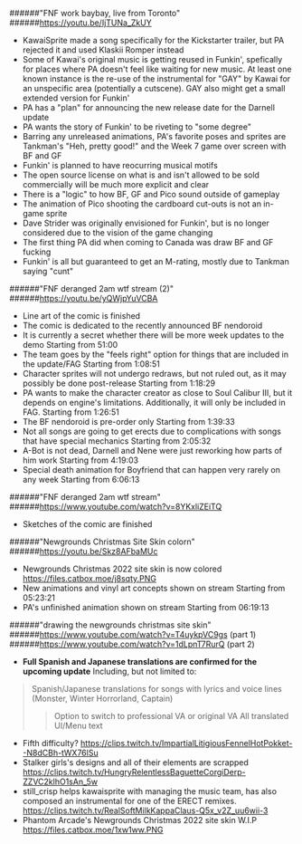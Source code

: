 ######"FNF work baybay, live from Toronto"
######https://youtu.be/IjTUNa_ZkUY
- KawaiSprite made a song specifically for the Kickstarter trailer, but PA rejected it and used Klaskii Romper instead
- Some of Kawai's original music is getting reused in Funkin', spefically for places where PA doesn't feel like waiting for new music. At least one known instance is the re-use of the instrumental for "GAY" by Kawai for an unspecific area (potentially a cutscene). GAY also might get a small extended version for Funkin'
- PA has a "plan" for announcing the new release date for the Darnell update
- PA wants the story of Funkin' to be riveting to "some degree"
- Barring any unreleased animations, PA's favorite poses and sprites are Tankman's "Heh, pretty good!" and the Week 7 game over screen with BF and GF
- Funkin' is planned to have reocurring musical motifs
- The open source license on what is and isn't allowed to be sold commercially will be much more explicit and clear
- There is a "logic" to how BF, GF and Pico sound outside of gameplay
- The animation of Pico shooting the cardboard cut-outs is not an in-game sprite
- Dave Strider was originally envisioned for Funkin', but is no longer considered due to the vision of the game changing
- The first thing PA did when coming to Canada was draw BF and GF fucking
- Funkin' is all but guaranteed to get an M-rating, mostly due to Tankman saying "cunt"

######"FNF deranged 2am wtf stream (2)"
######https://youtu.be/yQWjpYuVCBA
- Line art of the comic is finished
- The comic is dedicated to the recently announced BF nendoroid
- It is currently a secret whether there will be more week updates to the demo
Starting from 51:00
- The team goes by the "feels right" option for things that are included in the update/FAG
Starting from 1:08:51
- Character sprites will not undergo redraws, but not ruled out, as it may possibly be done post-release
Starting from 1:18:29
- PA wants to make the character creator as close to Soul Calibur III, but it depends on engine's limitations. Additionally, it will only be included in FAG.
Starting from 1:26:51
- The BF nendoroid is pre-order only
Starting from 1:39:33
- Not all songs are going to get erects due to complications with songs that have special mechanics
Starting from 2:05:32
- A-Bot is not dead, Darnell and Nene were just reworking how parts of him work
Starting from 4:19:03
- Special death animation for Boyfriend that can happen very rarely on any week
Starting from 6:06:13


######"FNF deranged 2am wtf stream"
######https://www.youtube.com/watch?v=8YKxliZEiTQ
- Sketches of the comic are finished

######"Newgrounds Christmas Site Skin colorn"
######https://youtu.be/Skz8AFbaMUc
- Newgrounds Christmas 2022 site skin is now colored
https://files.catbox.moe/j8sqty.PNG
- New animations and vinyl art concepts shown on stream
Starting from 05:23:21
- PA's unfinished animation shown on stream
Starting from 06:19:13

######"drawing the newgrounds christmas site skin"
######https://www.youtube.com/watch?v=T4uykpVC9gs (part 1)
######https://www.youtube.com/watch?v=1dLpnT7RurQ (part 2)
- **Full Spanish and Japanese translations are confirmed for the upcoming update**
Including, but not limited to: 
>Spanish/Japanese translations for songs with lyrics and voice lines (Monster, Winter Horrorland, Captain)
>>Option to switch to professional VA or original VA
>All translated UI/Menu text
- Fifth difficulty?
https://clips.twitch.tv/ImpartialLitigiousFennelHotPokket--N8dCBh-tWX76lSu
- Stalker girls's designs and all of their elements are scrapped
https://clips.twitch.tv/HungryRelentlessBaguetteCorgiDerp-ZZVC2klhO1sAn_5w
- still_crisp helps kawaisprite with managing the music team, has also composed an instrumental for one of the ERECT remixes.
https://clips.twitch.tv/RealSoftMilkKappaClaus-Q5x_v2Z_uu6wii-3
- Phantom Arcade's Newgrounds Christmas 2022 site skin W.I.P
https://files.catbox.moe/1xw1ww.PNG

